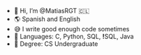 - 👋 Hi, I’m @MatiasRGT 🇨🇱
- 🌎 Spanish and English
- 😅 I write good enough code sometimes
- 🌱 Languages: C, Python, SQL, <b>!</b>SQL, Java
- 📖 Degree: CS Undergraduate

<!---
MatiasRGT/MatiasRGT is a ✨ special ✨ repository because its `README.md` (this file) appears on your GitHub profile.
You can click the Preview link to take a look at your changes.
--->
